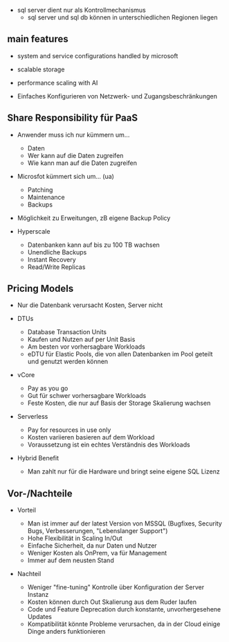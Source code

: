 

- sql server dient nur als Kontrollmechanismus
	- sql server und sql db können in unterschiedlichen Regionen liegen
	
## main features

- system and service configurations handled by microsoft
	
- scalable storage

- performance scaling with AI

- Einfaches Konfigurieren von Netzwerk- und Zugangsbeschränkungen

## Share Responsibility für PaaS

- Anwender muss ich nur kümmern um...
	- Daten
	- Wer kann auf die Daten zugreifen
	- Wie kann man auf die Daten zugreifen
	
- Microsfot kümmert sich um... (ua)
	- Patching
	- Maintenance
	- Backups
	
- Möglichkeit zu Erweitungen, zB eigene Backup Policy
	
- Hyperscale
	- Datenbanken kann auf bis zu 100 TB wachsen
	- Unendliche Backups
	- Instant Recovery
	- Read/Write Replicas
	
## Pricing Models

- Nur die Datenbank verursacht Kosten, Server nicht

- DTUs
	- Database Transaction Units
	- Kaufen und Nutzen auf per Unit Basis
	- Am besten vor vorhersagbare Workloads
	- eDTU für Elastic Pools, die von allen Datenbanken im Pool geteilt und genutzt werden können
	
- vCore 
	- Pay as you go
	- Gut für schwer vorhersagbare Workloads
	- Feste Kosten, die nur auf Basis der Storage Skalierung wachsen

- Serverless
	- Pay for resources in use only
	- Kosten variieren basieren auf dem Workload
	- Voraussetzung ist ein echtes Verständnis des Workloads
	
- Hybrid Benefit
	- Man zahlt nur für die Hardware und bringt seine eigene SQL Lizenz

## Vor-/Nachteile

- Vorteil
	- Man ist immer auf der latest Version von MSSQL (Bugfixes, Security Bugs, Verbesserungen, "Lebenslanger Support")
	- Hohe Flexibilität in Scaling In/Out
	- Einfache Sicherheit, da nur Daten und Nutzer
	- Weniger Kosten als OnPrem, va für Management
	- Immer auf dem neusten Stand
	
- Nachteil
	- Weniger "fine-tuning" Kontrolle über Konfiguration der Server Instanz
	- Kosten können durch Out Skalierung aus dem Ruder laufen
	- Code und Feature Deprecation durch konstante, unvorhergesehene Updates
	- Kompatibilität könnte Probleme verursachen, da in der Cloud einige Dinge anders funktionieren